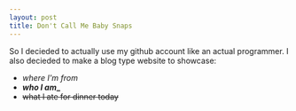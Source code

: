 ```yaml
---
layout: post
title: Don't Call Me Baby Snaps
---
```


So I decieded to actually use my github account like an actual programmer. I also decieded to make a blog type
website to showcase:

* *where I'm from*
* **_who I am__**
* ~~what I ate for dinner today~~
